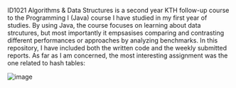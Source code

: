 ID1021 Algorithms & Data Structures is a second year KTH follow-up course to the Programming I (Java) course I have studied in my first year of studies. By using Java, the course focuses on learning about data strcutures, but most importantly it empsasises comparing and contrasting different performances or approaches by analyzing benchmarks. In this repository, I have included both the written code and the weekly submitted reports. As far as I am concerned, the most interesting assignment was the one related to hash tables: 

![image](https://github.com/user-attachments/assets/59848609-015b-4b58-aa76-69a77c2c8295)
